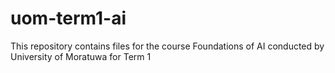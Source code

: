 # uom-term1-ai
This repository contains files for the course Foundations of AI conducted by University of Moratuwa for Term 1